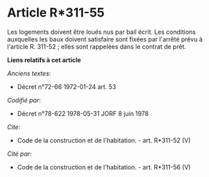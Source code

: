 # Article R*311-55

Les logements doivent être loués nus par bail écrit. Les conditions auxquelles les baux doivent satisfaire sont fixées par
l'arrêté prévu à l'article R. 311-52 ; elles sont rappelées dans le contrat de prêt.

**Liens relatifs à cet article**

_Anciens textes_:

  - Décret n°72-66 1972-01-24 art. 53

_Codifié par_:

  - Décret n°78-622 1978-05-31 JORF 8 juin 1978

_Cite_:

  - Code de la construction et de l'habitation. - art. R*311-52 (V)

_Cité par_:

  - Code de la construction et de l'habitation. - art. R*311-56 (V)

